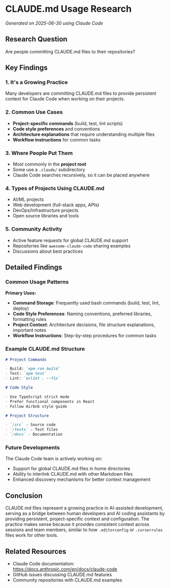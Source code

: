 # CLAUDE.md Usage Research

_Generated on 2025-06-30 using Claude Code_

## Research Question

Are people committing CLAUDE.md files to their repositories?

## Key Findings

### 1. It's a Growing Practice

Many developers are committing CLAUDE.md files to provide persistent context for Claude Code when working on their
projects.

### 2. Common Use Cases

- **Project-specific commands** (build, test, lint scripts)
- **Code style preferences** and conventions
- **Architecture explanations** that require understanding multiple files
- **Workflow instructions** for common tasks

### 3. Where People Put Them

- Most commonly in the **project root**
- Some use a `.claude/` subdirectory
- Claude Code searches recursively, so it can be placed anywhere

### 4. Types of Projects Using CLAUDE.md

- AI/ML projects
- Web development (full-stack apps, APIs)
- DevOps/Infrastructure projects
- Open source libraries and tools

### 5. Community Activity

- Active feature requests for global CLAUDE.md support
- Repositories like `awesome-claude-code` sharing examples
- Discussions about best practices

## Detailed Findings

### Common Usage Patterns

**Primary Uses:**

- **Command Storage**: Frequently used bash commands (build, test, lint, deploy)
- **Code Style Preferences**: Naming conventions, preferred libraries, formatting rules
- **Project Context**: Architecture decisions, file structure explanations, important notes
- **Workflow Instructions**: Step-by-step procedures for common tasks

### Example CLAUDE.md Structure

```markdown
# Project Commands

- Build: `npm run build`
- Test: `npm test`
- Lint: `eslint . --fix`

# Code Style

- Use TypeScript strict mode
- Prefer functional components in React
- Follow Airbnb style guide

# Project Structure

- `/src` - Source code
- `/tests` - Test files
- `/docs` - Documentation
```

### Future Developments

The Claude Code team is actively working on:

- Support for global CLAUDE.md files in home directories
- Ability to interlink CLAUDE.md with other Markdown files
- Enhanced discovery mechanisms for better context management

## Conclusion

CLAUDE.md files represent a growing practice in AI-assisted development, serving as a bridge between human developers
and AI coding assistants by providing persistent, project-specific context and configuration. The practice makes sense
because it provides consistent context across sessions and team members, similar to how `.editorconfig` or
`.cursorrules` files work for other tools.

## Related Resources

- Claude Code documentation: https://docs.anthropic.com/en/docs/claude-code
- GitHub issues discussing CLAUDE.md features
- Community repositories with CLAUDE.md examples

